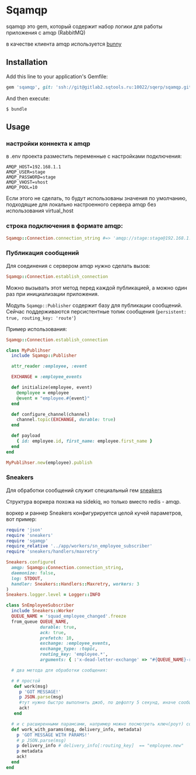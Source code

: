 # Sqamqp

sqamqp это gem, который содержит набор логики для работы приложения с amqp (RabbitMQ) 

в качестве клиента amqp используется [bunny](https://github.com/ruby-amqp/bunny)

## Installation

Add this line to your application's Gemfile:

```ruby
gem 'sqamqp', git: 'ssh://git@gitlab2.sqtools.ru:10022/sqerp/sqamqp.git'
```

And then execute:

    $ bundle

## Usage

### настройки коннекта к amqp

в .env проекта разместить переменные с настройками подключения: 

```
AMQP_HOST=192.168.1.1
AMQP_USER=stage
AMQP_PASSWORD=stage
AMQP_VHOST=vhost
AMQP_POOL=10
```

Если этого не сделать, то будут использованы значения по умолчанию, подходящие для локально настроенного сервера amqp без использования virtual_host

### строка подключения в формате amqp:

```ruby
Sqamqp::Connection.connection_string #=> 'amqp://stage:stage@192.168.1.1/vhost'
```


###  Публикация сообщений 

Для соединения с сервером amqp нужно сделать вызов: 

```ruby
Sqamqp::Connection.establish_connection
```

Можно вызывать этот метод перед каждой публикацией, а можно один раз при инициализации приложения.

Модуль  `Sqamqp::Publisher` содержит базу для публикации сообщений. Сейчас поддерживаются персистентные топик сообщения (`persistent: true, routing_key: 'route'`)

Пример использования: 

```ruby
Sqamqp::Connection.establish_connection

class MyPublihser
  include Sqamqp::Publisher

  attr_reader :employee, :event

  EXCHANGE = :employee_events

  def initialize(employee, event)
    @employee = employee
    @event = "employee.#{event}"
  end

  def configure_channel(channel)
    channel.topic(EXCHANGE, durable: true)
  end

  def payload
    { id: employee.id, first_name: employee.first_name }
  end
end

MyPublihser.new(employee).publish
```

### Sneakers

Для обработки сообщений служит специальный гем [sneakers](https://github.com/jondot/sneakers)

Структура воркера похожа на sidekiq, но только вместо redis - amqp.

воркер и раннер Sneakers конфигурируется целой кучей параметров, вот пример: 

```ruby
require 'json'
require 'sneakers'
require 'sqamqp'
require_relative '../app/workers/sn_employee_subscriber'
require 'sneakers/handlers/maxretry'

Sneakers.configure(
  amqp: Sqamqp::Connection.connection_string,
  daemonize: false,
  log: STDOUT,
  handler: Sneakers::Handlers::Maxretry, workers: 3 
)
Sneakers.logger.level = Logger::INFO

class SnEmployeeSubscriber
  include Sneakers::Worker
  QUEUE_NAME = 'squad_employee_changed'.freeze
  from_queue QUEUE_NAME,
             durable: true,
             ack: true,
             prefetch: 10,
             exchange: :employee_events,
             exchange_type: :topic,
             routing_key: 'employee.*',
             arguments: { :'x-dead-letter-exchange' => "#{QUEUE_NAME}-retry" }

  # два метода для обработки сообщения:

  # # простой
   def work(msg)
     p 'GOT MESSAGE!'
     p JSON.parse(msg)
     #тут нужно быстро выполнить джоб, по дефолту 5 секунд, иначе сообщение # уйдет в retry
     ack!
   end

  # и с расширенными парамсами, например можно посмотреть ключ(роут) события
  def work_with_params(msg, delivery_info, metadata)
    p 'GOT MESSAGE WITH PARAMS!'
    # p JSON.parse(msg)
    p delivery_info # delivery_info[:routing_key]  == "employee.new"
    p metadata
    ack!
  end
end

```
